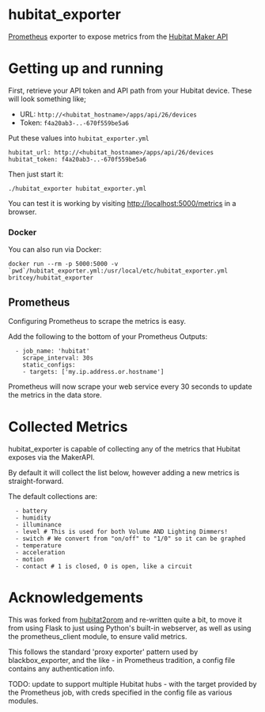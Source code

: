 # hubitat_exporter

[Prometheus](https://prometheus.io) exporter to expose metrics from the
[Hubitat Maker API](https://docs.hubitat.com/index.php?title=Maker_API)

# Getting up and running

First, retrieve your API token and API path from your Hubitat device. These will look something like;

- URL: `http://<hubitat_hostname>/apps/api/26/devices`
- Token: `f4a20ab3-..-670f559be5a6`

Put these values into `hubitat_exporter.yml`

```
hubitat_url: http://<hubitat_hostname>/apps/api/26/devices
hubitat_token: f4a20ab3-..-670f559be5a6
```

Then just start it:

`./hubitat_exporter hubitat_exporter.yml`

You can test it is working by visiting
[http://localhost:5000/metrics](http://localhost:5000/metrics) in a browser.

### Docker

You can also run via Docker:

```
docker run --rm -p 5000:5000 -v `pwd`/hubitat_exporter.yml:/usr/local/etc/hubitat_exporter.yml britcey/hubitat_exporter
```

## Prometheus

Configuring Prometheus to scrape the metrics is easy.

Add the following to the bottom of your Prometheus Outputs:

```
  - job_name: 'hubitat'
    scrape_interval: 30s
    static_configs:
    - targets: ['my.ip.address.or.hostname']
```

Prometheus will now scrape your web service every 30 seconds to update the metrics in the data store.

# Collected Metrics

hubitat_exporter is capable of collecting any of the metrics that Hubitat exposes via the MakerAPI.

By default it will collect the list below, however adding a new metrics is straight-forward.

The default collections are:

```
  - battery
  - humidity
  - illuminance
  - level # This is used for both Volume AND Lighting Dimmers!
  - switch # We convert from "on/off" to "1/0" so it can be graphed
  - temperature
  - acceleration
  - motion
  - contact # 1 is closed, 0 is open, like a circuit
```

# Acknowledgements

This was forked from
[hubitat2prom](https://github.com/BudgetSmartHome/hubitat2prom) and re-written
quite a bit, to move it from using Flask to just using Python's built-in
webserver, as well as using the prometheus_client module, to ensure valid
metrics.

This follows the standard 'proxy exporter' pattern used by blackbox_exporter,
and the like - in Prometheus tradition, a config file contains any
authentication info.

TODO: update to support multiple Hubitat hubs - with the target provided by the
Prometheus job, with creds specified in the config file as various modules.
